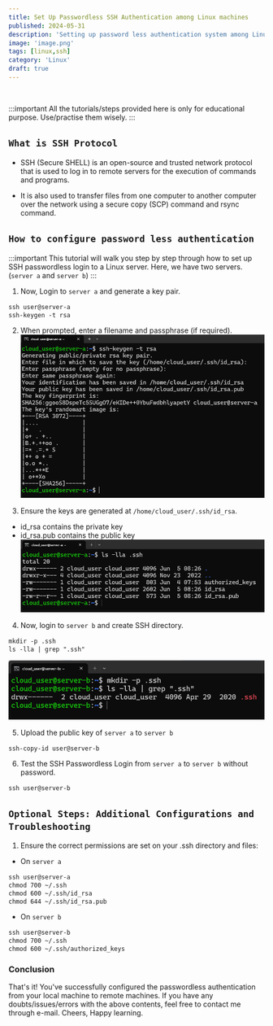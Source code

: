 ```yaml
---
title: Set Up Passwordless SSH Authentication among Linux machines
published: 2024-05-31
description: 'Setting up password less authentication system among Linux machines'
image: 'image.png'
tags: [linux,ssh]
category: 'Linux'
draft: true
---
```

<br>

:::important
All the tutorials/steps provided here is only for educational purpose. Use/practise them wisely.
:::

## `What is SSH Protocol`

- SSH (Secure SHELL) is an open-source and trusted network protocol that is used to log in to remote servers for the execution of commands and programs.

- It is also used to transfer files from one computer to another computer over the network using a secure copy (SCP) command and rsync command.


## `How to configure password less authentication`
:::important
This tutorial will walk you step by step through how to set up SSH passwordless login to a Linux server. Here, we have two servers. (`server a` and `server b`)
:::

1. Now, Login to `server a` and generate a key pair.
```shell
ssh user@server-a
ssh-keygen -t rsa
```

2. When prompted, enter a filename and passphrase (if required).
![alt text](image-1.png)

3. Ensure the keys are generated at `/home/cloud_user/.ssh/id_rsa`.
- id_rsa contains the private key
- id_rsa.pub contains the public key
![alt text](image-2.png)
<!-- <img src="https://www.strongdm.com/hubfs/ssh-passwordless-tutorial.jpeg" width="400" height="500"/>
<img src="https://www.strongdm.com/hubfs/ssh-passwordless-tutorial.jpeg" width="100%" height="auto"/>
<img src="https://placehold.co/600x400"/> -->
<!-- <img src="https://www.strongdm.com/hubfs/ssh-passwordless-tutorial.jpeg"/> -->

4. Now, login to `server b` and create SSH directory.
```shell
mkdir -p .ssh
ls -lla | grep ".ssh"
```
![alt text](image-3.png)

5. Upload the public key of `server a` to `server b`
```shell
ssh-copy-id user@server-b
```

6. Test the SSH Passwordless Login from `server a` to `server b` without password.
```shell
ssh user@server-b
```
## `Optional Steps: Additional Configurations and Troubleshooting`

1. Ensure the correct permissions are set on your .ssh directory and files:
- On `server a`
```shell
ssh user@server-a
chmod 700 ~/.ssh
chmod 600 ~/.ssh/id_rsa
chmod 644 ~/.ssh/id_rsa.pub
```

- On `server b`
```shell
ssh user@server-b
chmod 700 ~/.ssh
chmod 600 ~/.ssh/authorized_keys
```

### Conclusion
That's it! You've successfully configured the passwordless authentication from your local machine to remote machines. If you have any doubts/issues/errors with the above contents, feel free to contact me through e-mail. Cheers, Happy learning.
